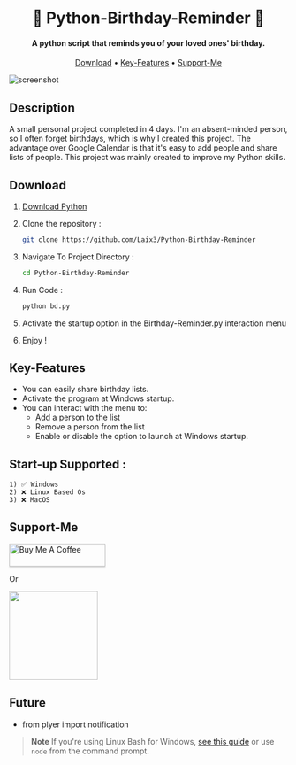
<h1 align="center">
  🎂 Python-Birthday-Reminder 🔔
</h1>

<h4 align="center">A python script that reminds you of your loved ones' birthday.</h4>


<p align="center">
  <a href="#Download">Download</a> •
  <a href="#Key-features">Key-Features</a> •
  <a href="#Support-Me">Support-Me</a>
</p>

![screenshot](https://raw.githubusercontent.com/amitmerchant1990/electron-markdownify/master/app/img/markdownify.gif)

## Description
A small personal project completed in 4 days. I'm an absent-minded person, so I often forget birthdays, which is why I created this project. The advantage over Google Calendar is that it's easy to add people and share lists of people.
This project was mainly created to improve my Python skills.

## Download
1. [Download Python](https://www.python.org/downloads/)

2. Clone the repository :

    ```bash
    git clone https://github.com/Laix3/Python-Birthday-Reminder
    ```
3. Navigate To Project Directory :
    ```bash
    cd Python-Birthday-Reminder
    ```
4. Run Code :
   ```bash
   python bd.py
   ```
5. Activate the startup option in the Birthday-Reminder.py interaction menu

6. Enjoy !

## Key-Features
* You can easily share birthday lists.
* Activate the program at Windows startup.
* You can interact with the menu to:
    - Add a person to the list
    - Remove a person from the list
    - Enable or disable the option to launch at Windows startup.

## Start-up Supported :
    1) ✅ Windows
    2) ❌ Linux Based Os
    3) ❌ MacOS

## Support-Me
<a href="https://www.buymeacoffee.com/" target="_blank"><img src="https://www.buymeacoffee.com/assets/img/custom_images/purple_img.png" alt="Buy Me A Coffee" style="height: 41px !important;width: 174px !important;box-shadow: 0px 3px 2px 0px rgba(190, 190, 190, 0.5) !important;-webkit-box-shadow: 0px 3px 2px 0px rgba(190, 190, 190, 0.5) !important;" ></a>

<p>Or</p> 

<a href="https://www.patreon.com/">
	<img src="https://c5.patreon.com/external/logo/become_a_patron_button@2x.png" width="160">
</a>

## Future
- from plyer import notification

> **Note**
> If you're using Linux Bash for Windows, [see this guide](https://www.python.org/downloads/) or use `node` from the command prompt.